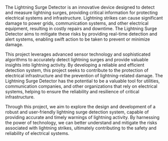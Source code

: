 The Lightning Surge Detector is an innovative device designed to detect and measure lightning surges, providing critical information for protecting electrical systems and infrastructure. Lightning strikes can cause significant damage to power grids, communication systems, and other electrical equipment, resulting in costly repairs and downtime. The Lightning Surge Detector aims to mitigate these risks by providing real-time detection and alert systems, enabling swift action to be taken to prevent or minimize damage.

This project leverages advanced sensor technology and sophisticated algorithms to accurately detect lightning surges and provide valuable insights into lightning activity. By developing a reliable and efficient detection system, this project seeks to contribute to the protection of electrical infrastructure and the prevention of lightning-related damage. The Lightning Surge Detector has the potential to be a valuable tool for utilities, communication companies, and other organizations that rely on electrical systems, helping to ensure the reliability and resilience of critical infrastructure.

Through this project, we aim to explore the design and development of a robust and user-friendly lightning surge detection system, capable of providing accurate and timely warnings of lightning activity. By harnessing the power of technology, we can better understand and mitigate the risks associated with lightning strikes, ultimately contributing to the safety and reliability of electrical systems.